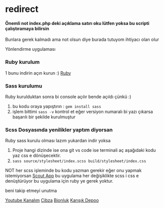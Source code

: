 # redirect

#### Önemli not index.php deki açıklama satırı oku lütfen yoksa bu scripti çalıştıramaya bilirsin

Bunlara gerek kalmadı ama not olsun diye burada tutuyom ihtiyacı olan olur

Yönlendirme uygulaması

### Ruby kurulum

1 bunu indirin açın kurun :)
[Ruby](https://github.com/oneclick/rubyinstaller2/releases/download/RubyInstaller-3.0.0-1/rubyinstaller-devkit-3.0.0-1-x64.exe)

### Sass kurulumu

Ruby kurulduktan sonra bi console açılır bende açıldı çünkü :)
1. bu kodu oraya yapıştırın : `gem install sass`
2. işlem bittimi `sass -v` kontrol et eğer versiyon numaralı bi yazı çıkarsa başarılı bir şekilde kurulmuştur


### Scss Dosyasında yenilikler yaptım diyorsan
Ruby sass kurulu olması lazım yukardan indir yoksa

1. Proje hangi dizinde ise ona git vs code ise terminali aç aşağıdaki kodu yaz css e dönüşecektir.
2. `sass source/stylesheet/index.scss build/stylesheet/index.css`

NOT her scss işleminde bu kodu yazman gerekir eğer onu yapmak istemiyorsan [Scout App](https://github.com/scout-app/scout-app/releases/download/v2.18.16/WIN_Scout-App_2.18.16.zip)
bu uygulama her değişiklikte scss i css e denüştürüyor bu uygulama için ruby ye gerek yoktur.

beni takip etmeyi unutma

[Youtube Kanalım](https://www.youtube.com/channel/UC_4na1FpgdE8DJ0cUYpi_vQ)
[Cibza](https://www.cibza.com)
[Bionluk](https://bionluk.com/ofbyazilim)
[Karışık Depoo](https://t.me/karisikdepooyazilim)
